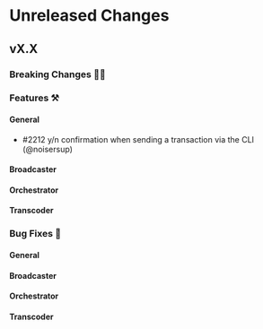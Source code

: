 # Unreleased Changes

## vX.X

### Breaking Changes 🚨🚨

### Features ⚒

#### General
- \#2212 y/n confirmation when sending a transaction via the CLI (@noisersup)

#### Broadcaster

#### Orchestrator

#### Transcoder

### Bug Fixes 🐞

#### General

#### Broadcaster

#### Orchestrator

#### Transcoder
